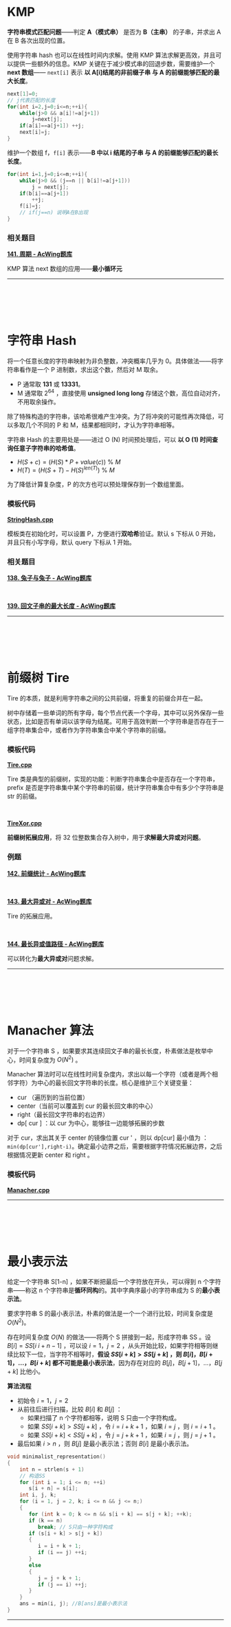 # KMP

**字符串模式匹配问题**——判定 **A（模式串）** 是否为 **B（主串）** 的子串，并求出 A 在 B 各次出现的位置。

使用字符串 hash 也可以在线性时间内求解。使用 KMP 算法求解更高效，并且可以提供一些额外的信息。KMP 关键在于减少模式串的回退步数，需要维护一个 **next 数组**—— `next[i]` 表示  **以 A[i]结尾的非前缀子串  与  A 的前缀能够匹配的最大长度**。

```cpp
next[1]=0; 
// j代表匹配的长度
for(int i=2,j=0;i<=n;++i){
	while(j>0 && a[i]!=a[j+1]) 
		j=next[j];
	if(a[i]==a[j+1]) ++j;
	next[i]=j;
}
```


维护一个数组 f，`f[i]` 表示——**B 中以 i 结尾的子串  与  A 的前缀能够匹配的最长长度**。

```cpp
for(int i=1,j=0;i<=m;++i){
    while(j>0 && (j==n || b[i]!=a[j+1]))
        j = next[j];
    if(b[i]==a[j+1]) 
        ++j;
    f[i]=j;
    // if(j==n) 说明A在B出现 
}
```


### 相关题目

[**141. 周期 - AcWing题库**](https://www.acwing.com/problem/content/143/) 

KMP 算法 next 数组的应用——**最小循环元**

---


<br/>


<br/>


<br/>


<br/>


# 字符串 Hash

将一个任意长度的字符串映射为非负整数，冲突概率几乎为 0。具体做法——将字符串看作是一个 P 进制数，求出这个数，然后对 M 取余。
- P 通常取 **131** 或 **13331**。
- M 通常取 $2^{64}$ ，直接使用 **unsigned long long** 存储这个数，高位自动对齐，不用取余操作。

除了特殊构造的字符串，该哈希很难产生冲突。为了将冲突的可能性再次降低，可以多取几个不同的 P 和 M，结果都相同时，才认为字符串相等。

字符串 Hash 的主要用处是——进过 O (N) 时间预处理后，可以 **以 O (1) 时间查询任意子字符串的哈希值**。
- $H(S+c)=(H(S)*P+value(c))\  \% \  M$
- $H(T)=(H(S+T)-H(S)^{len(T)}) \  \%  \ M$

为了降低计算复杂度，P 的次方也可以预处理保存到一个数组里面。

### 模板代码

[**StringHash.cpp**](/copypasta/String/StringHash.cpp) 

模板类在初始化时，可以设置 P，方便进行**双哈希**验证。默认 s 下标从 0 开始，并且只有小写字母，默认 query 下标从 1 开始。


### 相关题目

[**138. 兔子与兔子 - AcWing题库**](https://www.acwing.com/problem/content/140/)


<br/>

[**139. 回文子串的最大长度 - AcWing题库**](https://www.acwing.com/problem/content/141/)

---


<br/>


<br/>


<br/>


<br/>


# 前缀树 Tire

Tire 的本质，就是利用字符串之间的公共前缀，将重复的前缀合并在一起。

树中存储着一些单词的所有字母，每个节点代表一个字母，其中可以另外保存一些状态，比如是否有单词以该字母为结尾。可用于高效判断一个字符串是否存在于一组字符串集合中，或者作为字符串集合中某个字符串的前缀。

### 模板代码

[**Tire.cpp**](/copypasta/String/Tire.cpp)

Tire 类是典型的前缀树，实现的功能：判断字符串集合中是否存在一个字符串，prefix 是否是字符串集中某个字符串的前缀，统计字符串集合中有多少个字符串是 str 的前缀。

<br/>

[**TireXor.cpp**](/copypasta/String/TireXor.cpp)

**前缀树拓展应用**，将 32 位整数集合存入树中，用于**求解最大异或对问题**。


### 例题


[**142. 前缀统计 - AcWing题库**](https://www.acwing.com/problem/content/description/144/)

<br/>


[**143. 最大异或对 - AcWing题库**](https://www.acwing.com/problem/content/145/) 

Tire 的拓展应用。

<br/>


[**144. 最长异或值路径 - AcWing题库**](https://www.acwing.com/problem/content/146/) 

可以转化为**最大异或对**问题求解。

---


<br/>


<br/>


<br/>


<br/>



# Manacher 算法

对于一个字符串 S ，如果要求其连续回文子串的最长长度，朴素做法是枚举中心，时间复杂度为 $O(N^2)$ 。

Manacher 算法时可以在线性时间复杂度内，求出以每一个字符（或者是两个相邻字符）为中心的最长回文字符串的长度。核心是维护三个关键变量：
- cur （遍历到的当前位置）
- center（当前可以覆盖到 cur 的最长回文串的中心）
- right（最长回文字符串的右边界） 
- dp[ cur ] ：以 cur 为中心，能够往一边能够拓展的步数

对于 cur，求出其关于 center 的镜像位置 cur ' ，则以 dp[cur] 最小值为 ：`min(dp[cur'],right-i)`。确定最小边界之后，需要根据字符情况拓展边界，之后根据情况更新 center 和 right 。

### 模板代码

[**Manacher.cpp**](/copypasta/String/Manacher.cpp)


---


<br/>


<br/>


<br/>


<br/>




# 最小表示法

给定一个字符串 S[1-n] ，如果不断把最后一个字符放在开头，可以得到 n 个字符串——称这 n 个字符串是**循环同构**的。其中字典序最小的字符串成为 S 的**最小表示法**。

要求字符串 S 的最小表示法，朴素的做法是一个一个进行比较，时间复杂度是 $O (N^2)$。

存在时间复杂度 $O(N)$ 的做法——将两个 S 拼接到一起，形成字符串 SS 。设 $B[i] = SS[i~i+n-1]$ ，可以设 $i=1，j=2$ ，从头开始比较，如果字符相等则继续比较下一位，当字符不相等时，**假设 $SS[i+k] > SS[j+k]$ ，则 $B[i] ，B[i+1]，...，B[i+k]$ 都不可能是最小表示法**，因为存在对应的   $B[j] ，B[j+1]，...，B[j+k]$ 比他小。

**算法流程**
-  初始令 $i=1，j=2$
- 从前往后进行扫描，比较 $B[i]$ 和 $B[j]$ ：
	- 如果扫描了 n 个字符都相等，说明 S 只由一个字符构成。
	- 如果 $SS[i+k] > SS[j+k]$ ，令 $i=i+k+1$ ，如果 $i=j$ ，则 $i=i+1$ 。
	- 如果 $SS[i+k] < SS[j+k]$ ，令 $j=j+k+1$ ，如果 $i=j$ ，则 $j=j+1$ 。
- 最后如果 $i>n$ ，则 $B[j]$ 是最小表示法；否则 $B[i]$ 是最小表示法。

```cpp
void minimalist_representation()  
{  
    int n = strlen(s + 1)  
    // 构造SS  
    for (int i = 1; i <= n; ++i)  
       s[i + n] = s[i];  
    int i, j, k;  
    for (i = 1, j = 2, k; i <= n && j <= n;)  
    {  
       for (int k = 0; k <= n && s[i + k] == s[j + k]; ++k);  
       if (k == n)  
          break; // S只由一种字符构成  
       if (s[i + k] > s[j + k])  
       {  
          i = i + k + 1;  
          if (i == j) ++i;  
       }  
       else  
       {  
          j = j + k + 1;  
          if (j == i) ++j;  
       }  
    }  
    ans = min(i, j); //B[ans]是最小表示法  
}
```


---